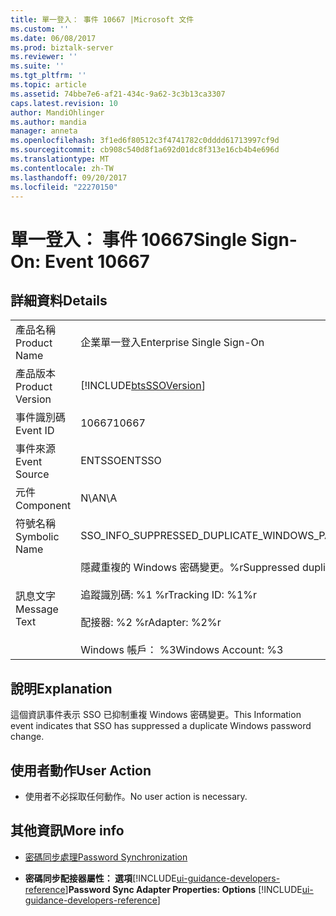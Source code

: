 ```yaml
---
title: 單一登入： 事件 10667 |Microsoft 文件
ms.custom: ''
ms.date: 06/08/2017
ms.prod: biztalk-server
ms.reviewer: ''
ms.suite: ''
ms.tgt_pltfrm: ''
ms.topic: article
ms.assetid: 74bbe7e6-af21-434c-9a62-3c3b13ca3307
caps.latest.revision: 10
author: MandiOhlinger
ms.author: mandia
manager: anneta
ms.openlocfilehash: 3f1ed6f80512c3f4741782c0dddd61713997cf9d
ms.sourcegitcommit: cb908c540d8f1a692d01dc8f313e16cb4b4e696d
ms.translationtype: MT
ms.contentlocale: zh-TW
ms.lasthandoff: 09/20/2017
ms.locfileid: "22270150"
---
```

# <a name="single-sign-on-event-10667"></a><span data-ttu-id="8e53d-102">單一登入： 事件 10667</span><span class="sxs-lookup"><span data-stu-id="8e53d-102">Single Sign-On: Event 10667</span></span>
## <a name="details"></a><span data-ttu-id="8e53d-103">詳細資料</span><span class="sxs-lookup"><span data-stu-id="8e53d-103">Details</span></span>  
  
|||  
|-|-|  
|<span data-ttu-id="8e53d-104">產品名稱</span><span class="sxs-lookup"><span data-stu-id="8e53d-104">Product Name</span></span>|<span data-ttu-id="8e53d-105">企業單一登入</span><span class="sxs-lookup"><span data-stu-id="8e53d-105">Enterprise Single Sign-On</span></span>|  
|<span data-ttu-id="8e53d-106">產品版本</span><span class="sxs-lookup"><span data-stu-id="8e53d-106">Product Version</span></span>|[!INCLUDE[btsSSOVersion](../includes/btsssoversion-md.md)]|  
|<span data-ttu-id="8e53d-107">事件識別碼</span><span class="sxs-lookup"><span data-stu-id="8e53d-107">Event ID</span></span>|<span data-ttu-id="8e53d-108">10667</span><span class="sxs-lookup"><span data-stu-id="8e53d-108">10667</span></span>|  
|<span data-ttu-id="8e53d-109">事件來源</span><span class="sxs-lookup"><span data-stu-id="8e53d-109">Event Source</span></span>|<span data-ttu-id="8e53d-110">ENTSSO</span><span class="sxs-lookup"><span data-stu-id="8e53d-110">ENTSSO</span></span>|  
|<span data-ttu-id="8e53d-111">元件</span><span class="sxs-lookup"><span data-stu-id="8e53d-111">Component</span></span>|<span data-ttu-id="8e53d-112">N\A</span><span class="sxs-lookup"><span data-stu-id="8e53d-112">N\A</span></span>|  
|<span data-ttu-id="8e53d-113">符號名稱</span><span class="sxs-lookup"><span data-stu-id="8e53d-113">Symbolic Name</span></span>|<span data-ttu-id="8e53d-114">SSO_INFO_SUPPRESSED_DUPLICATE_WINDOWS_PASSWORD_CHANGE</span><span class="sxs-lookup"><span data-stu-id="8e53d-114">SSO_INFO_SUPPRESSED_DUPLICATE_WINDOWS_PASSWORD_CHANGE</span></span>|  
|<span data-ttu-id="8e53d-115">訊息文字</span><span class="sxs-lookup"><span data-stu-id="8e53d-115">Message Text</span></span>|<span data-ttu-id="8e53d-116">隱藏重複的 Windows 密碼變更。%r</span><span class="sxs-lookup"><span data-stu-id="8e53d-116">Suppressed duplicate Windows password change.%r</span></span><br /><br /> <span data-ttu-id="8e53d-117">追蹤識別碼: %1 %r</span><span class="sxs-lookup"><span data-stu-id="8e53d-117">Tracking ID: %1%r</span></span><br /><br /> <span data-ttu-id="8e53d-118">配接器: %2 %r</span><span class="sxs-lookup"><span data-stu-id="8e53d-118">Adapter: %2%r</span></span><br /><br /> <span data-ttu-id="8e53d-119">Windows 帳戶： %3</span><span class="sxs-lookup"><span data-stu-id="8e53d-119">Windows Account: %3</span></span>|  
  
## <a name="explanation"></a><span data-ttu-id="8e53d-120">說明</span><span class="sxs-lookup"><span data-stu-id="8e53d-120">Explanation</span></span>  
 <span data-ttu-id="8e53d-121">這個資訊事件表示 SSO 已抑制重複 Windows 密碼變更。</span><span class="sxs-lookup"><span data-stu-id="8e53d-121">This Information event indicates that SSO has suppressed a duplicate Windows password change.</span></span>  
  
## <a name="user-action"></a><span data-ttu-id="8e53d-122">使用者動作</span><span class="sxs-lookup"><span data-stu-id="8e53d-122">User Action</span></span>  
  
-   <span data-ttu-id="8e53d-123">使用者不必採取任何動作。</span><span class="sxs-lookup"><span data-stu-id="8e53d-123">No user action is necessary.</span></span>  
  
## <a name="more-info"></a><span data-ttu-id="8e53d-124">其他資訊</span><span class="sxs-lookup"><span data-stu-id="8e53d-124">More info</span></span>
  
-   [<span data-ttu-id="8e53d-125">密碼同步處理</span><span class="sxs-lookup"><span data-stu-id="8e53d-125">Password Synchronization</span></span>](../core/password-synchronization2.md)  
  
-   <span data-ttu-id="8e53d-126">**密碼同步配接器屬性： 選項**[!INCLUDE[ui-guidance-developers-reference](../includes/ui-guidance-developers-reference.md)]</span><span class="sxs-lookup"><span data-stu-id="8e53d-126">**Password Sync Adapter Properties: Options** [!INCLUDE[ui-guidance-developers-reference](../includes/ui-guidance-developers-reference.md)]</span></span>